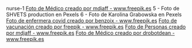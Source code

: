nurse-1
<a href='https://www.freepik.es/fotos/medico'>Foto de Médico creado por mdjaff - www.freepik.es</a>
5 - Foto de SHVETS production en Pexels
6 - Foto de Karolina Grabowska en Pexels
<a href='https://www.freepik.es/fotos/enfermera-covid'>Foto de enfermera covid creado por benzoix - www.freepik.es</a>
<a href="https://www.freepik.es/fotos/vacunacion">Foto de vacunación creado por freepik - www.freepik.es</a>
<a href='https://www.freepik.es/fotos/personas'>Foto de Personas creado por mdjaff - www.freepik.es</a>
<a href="https://www.freepik.es/fotos/medico">Foto de Médico creado por drobotdean - www.freepik.es</a>